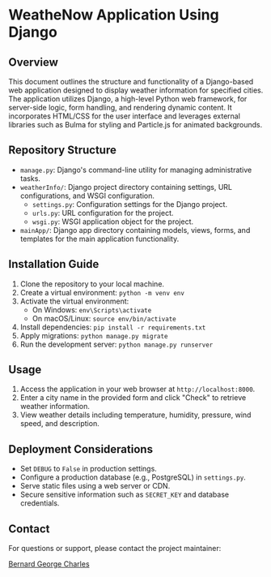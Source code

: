 # WeatheNow Application Using Django

## Overview
This document outlines the structure and functionality of a Django-based web application designed to display weather information for specified cities. The application utilizes Django, a high-level Python web framework, for server-side logic, form handling, and rendering dynamic content. It incorporates HTML/CSS for the user interface and leverages external libraries such as Bulma for styling and Particle.js for animated backgrounds.

## Repository Structure
- `manage.py`: Django's command-line utility for managing administrative tasks.
- `weatherInfo/`: Django project directory containing settings, URL configurations, and WSGI configuration.
  - `settings.py`: Configuration settings for the Django project.
  - `urls.py`: URL configuration for the project.
  - `wsgi.py`: WSGI application object for the project.
- `mainApp/`: Django app directory containing models, views, forms, and templates for the main application functionality.

## Installation Guide
1. Clone the repository to your local machine.
2. Create a virtual environment:
   ```python -m venv env```
3. Activate the virtual environment:
   - On Windows:
     ```env\Scripts\activate```
   - On macOS/Linux:
     ```source env/bin/activate```
4. Install dependencies:
   ```pip install -r requirements.txt```
5. Apply migrations:
   ```python manage.py migrate```
6. Run the development server:
    ```python manage.py runserver```

## Usage
1. Access the application in your web browser at `http://localhost:8000`.
2. Enter a city name in the provided form and click "Check" to retrieve weather information.
3. View weather details including temperature, humidity, pressure, wind speed, and description.

## Deployment Considerations
- Set `DEBUG` to `False` in production settings.
- Configure a production database (e.g., PostgreSQL) in `settings.py`.
- Serve static files using a web server or CDN.
- Secure sensitive information such as `SECRET_KEY` and database credentials.

## Contact
For questions or support, please contact the project maintainer:

[Bernard George Charles](https://github.com/MeGaTroNOO7)
